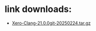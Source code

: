 # link downloads:
* <a href=https://github.com/XeroMz69/Clang/releases/download/Xero-Clang-21.0.0git-20250224/Xero-Clang-21.0.0git-20250224.tar.gz>Xero-Clang-21.0.0git-20250224.tar.gz</a>
